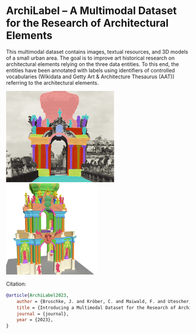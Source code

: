# ArchiLabel &ndash; A Multimodal Dataset for the Research of Architectural Elements

This multimodal dataset contains images, textual resources, and 3D models of a small urban area.
The goal is to improve art historical research on architectural elements relying on the three data entities.
To this end, the entities have been annotated with labels using identifiers of controlled vocabularies (Wikidata and Getty Art & Architecture Thesaurus (AAT)) referring to the architectural elements.

<img src="images/figure-image.png" height="250"> <img src="3dmodels/figure-3dmodel.png" height="250">

Citation:

```bibtex
@article{ArchiLabel2023,
    author = {Bruschke, J. and Kröber, C. and Maiwald, F. and Utescher, R. and Pattee, A.},
    title = {Introducing a Multimodal Dataset for the Research of Architectural Elements},
    journal = {journal},
    year = {2023},
}
```
